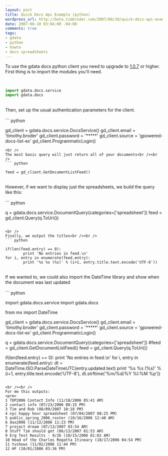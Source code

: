 ```yaml
--- 
layout: post
title: Quick Docs Api Example (python)
wordpress_url: http://beta.timbroder.com/2007/08/10/quick-docs-api-example-python/
date: 2007-08-10 03:04:00 -04:00
comments: true
tags: 
- gdata
- python
- howto
- docs spreadsheets
---
```

To use the gdata docs python client you need to upgrade to <a href="http://code.google.com/p/gdata-python-client/downloads/list">1.0.7</a> or higher.  First thing is to import the modules you'll need.<br /><br />
``` python

import gdata.docs.service
import gdata.docs
``` 
<br />
Then, set up the usual authentication parameters for the client.<br /><br />
``` python

gd_client = gdata.docs.service.DocsService()
gd_client.email = 'timothy.broder'
gd_client.password = '*****'
gd_client.source = 'gpowered-docs-list-ex'
gd_client.ProgrammaticLogin()
``` 
<br />
The most basic query will just return all of your documents<br /><br />
``` python

feed = gd_client.GetDocumentListFeed()
``` 
<br />
However, if we want to display just the spreadsheets, we build the query like this:<br /><br />
``` python

q = gdata.docs.service.DocumentQuery(categories=['spreadsheet'])
feed = gd_client.Query(q.ToUri())
``` 

<br />
Finally, we output the titles<br /><br />
``` python

if(len(feed.entry) == 0):
        print 'No entries in feed.\n'
for i, entry in enumerate(feed.entry):
        print '%s %s (%s)' % (i+1, entry.title.text.encode('UTF-8'))
``` 

<br />
If we wanted to, we could also import the DateTime library and show when the document was last updated<br /><br />
``` python

import gdata.docs.service
import gdata.docs

from mx import DateTime

gd_client = gdata.docs.service.DocsService()
gd_client.email = 'timothy.broder'
gd_client.password = '*****'
gd_client.source = 'gpowered-docs-list-ex'
gd_client.ProgrammaticLogin()

q = gdata.docs.service.DocumentQuery(categories=['spreadsheet'])
#feed = gd_client.GetDocumentListFeed()
feed = gd_client.Query(q.ToUri())

if(len(feed.entry) == 0):
        print 'No entries in feed.\n'
for i, entry in enumerate(feed.entry):
        dt = DateTime.ISO.ParseDateTimeUTC(entry.updated.text)
        print '%s %s (%s)' % (i+1, entry.title.text.encode('UTF-8'), dt.strftime('%m/%d/%Y %I:%M %p'))
``` 

<br /><br />
For me this outputs:
<pre>
1 TDP2006 Contact Info (11/18/2006 05:41 AM)
2 contact info (07/23/2006 08:15 PM)
3 Tim and Rob (08/09/2007 10:18 PM)
4 nyc happy hour spreadsheet (07/04/2007 08:25 PM)
5 public_spring_2006_roster (10/16/2006 12:40 AM)
6 dax2006 (11/12/2006 11:23 PM)
7 project dream (07/13/2007 03:54 AM)
8 Stuff Tim should get (06/13/2007 01:53 AM)
9 Erg Test Results - 9/26 (10/15/2006 01:02 AM)
10 Head of the Charles Regatta Itineary (10/17/2006 04:54 PM)
11 tvshows (11/02/2006 11:44 PM)
12 HF (10/01/2006 03:36 PM)
``` 
